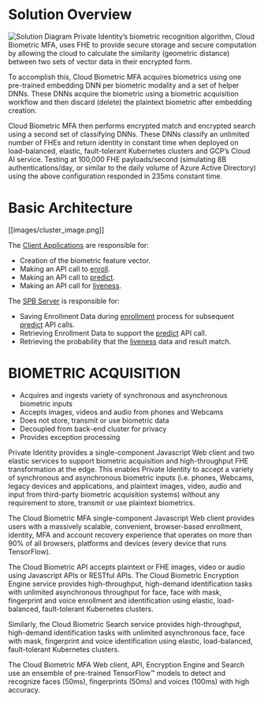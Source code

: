 # Solution Overview
![Solution Diagram](https://github.com/openinfer/PrivateIdentity/blob/master/images/mfa%20solution%20diagram%201.png)
Private Identity’s biometric recognition algorithm, Cloud Biometric MFA, uses FHE to provide secure storage and secure computation by allowing the cloud to calculate the similarity (geometric distance) between two sets of vector data in their encrypted form. 

To accomplish this, Cloud Biometric MFA acquires biometrics using one pre-trained embedding DNN per biometric modality and a set of helper DNNs. These DNNs acquire the biometric using a biometric acquisition workflow and then discard (delete) the plaintext biometric after embedding creation. 

Cloud Biometric MFA then performs encrypted match and encrypted search using a second set of classifying DNNs. These DNNs classify an unlimited number of FHEs and return identity in constant time when deployed on load-balanced, elastic, fault-tolerant Kubernetes clusters and GCP’s Cloud AI service. Testing at 100,000 FHE payloads/second (simulating 8B authentications/day, or similar to the daily volume of Azure Active Directory) using the above configuration responded in 235ms constant time. 

# Basic Architecture
[[images/cluster_image.png]]

The [Client Applications](https://github.com/openinfer/PrivateIdentity/wiki/Client-applications) are responsible for:
* Creation of the biometric feature vector. 	
* Making an API call to [enroll](https://github.com/openinfer/PrivateIdentity/wiki/ieee-2410-standard-for-biometric-privacy-(SBP)-server#API-Enroll-Overview).	
* Making an API call to [predict](https://github.com/openinfer/PrivateIdentity/wiki/ieee-2410-standard-for-biometric-privacy-(SBP)-server#predict-overview).  
* Making an API call for [liveness](https://github.com/openinfer/PrivateIdentity/wiki/ieee-2410-standard-for-biometric-privacy-(SBP)-server#liveness-overview).

The [SPB Server](https://github.com/openinfer/PrivateIdentity/wiki/IEEE-2410-2020-Standard-for-Biometric-Privacy-(SBP)-Server) is responsible for:
* Saving Enrollment Data during [enrollment](https://github.com/openinfer/PrivateIdentity/wiki/ieee-2410-standard-for-biometric-privacy-(SBP)-server#API-Enroll-Overview) process for subsequent [predict](https://github.com/openinfer/PrivateIdentity/wiki/ieee-2410-standard-for-biometric-privacy-(SBP)-server#predict-overview) API calls. 
* Retrieving Enrollment Data to support the [predict](https://github.com/openinfer/PrivateIdentity/wiki/ieee-2410-standard-for-biometric-privacy-(SBP)-server#predict-overview) API call.  
* Retrieving the probability that the [liveness](https://github.com/openinfer/PrivateIdentity/wiki/ieee-2410-standard-for-biometric-privacy-(SBP)-server#liveness-overview) data and result match.

# BIOMETRIC ACQUISITION 
* Acquires and ingests variety of synchronous and asynchronous biometric inputs
* Accepts images, videos and audio from phones and Webcams
* Does not store, transmit or use biometric data
* Decoupled from back-end cluster for privacy 
* Provides exception processing 

Private Identity provides a single-component Javascript Web client and two elastic services to support biometric acquisition and high-throughput FHE transformation at the edge. This enables Private Identity to accept a variety of synchronous and asynchronous biometric inputs (i.e. phones, Webcams, legacy devices and applications, and plaintext images, video, audio and input from third-party biometric acquisition systems) without any requirement to store, transmit or use plaintext biometrics.  

The Cloud Biometric MFA single-component Javascript Web client provides users with a massively scalable, convenient, browser-based enrollment, identity, MFA and account recovery experience that operates on more than 90% of all browsers, platforms and devices (every device that runs TensorFlow). 

The Cloud Biometric API accepts plaintext or FHE images, video or audio using Javascript APIs or RESTful APIs. 
The Cloud Biometric Encryption Engine service provides high-throughput, high-demand identification tasks with unlimited asynchronous throughput for face, face with mask, fingerprint and voice enrollment and identification using elastic, load-balanced, fault-tolerant Kubernetes clusters. 

Similarly, the Cloud Biometric Search service provides high-throughput, high-demand identification tasks with unlimited asynchronous face, face with mask, fingerprint and voice identification using elastic, load-balanced, fault-tolerant Kubernetes clusters. 

The Cloud Biometric MFA Web client, API, Encryption Engine and Search use an ensemble of pre-trained TensorFlow™ models to detect and recognize faces (50ms), fingerprints (50ms) and voices (100ms) with high accuracy.


## 